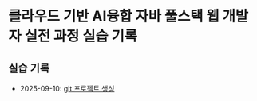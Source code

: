 # 클라우드 기반 AI융합 자바 풀스택 웹 개발자 실전 과정 실습 기록

## 실습 기록

- 2025-09-10: [git 프로젝트 생성](git/git-init/README.md)